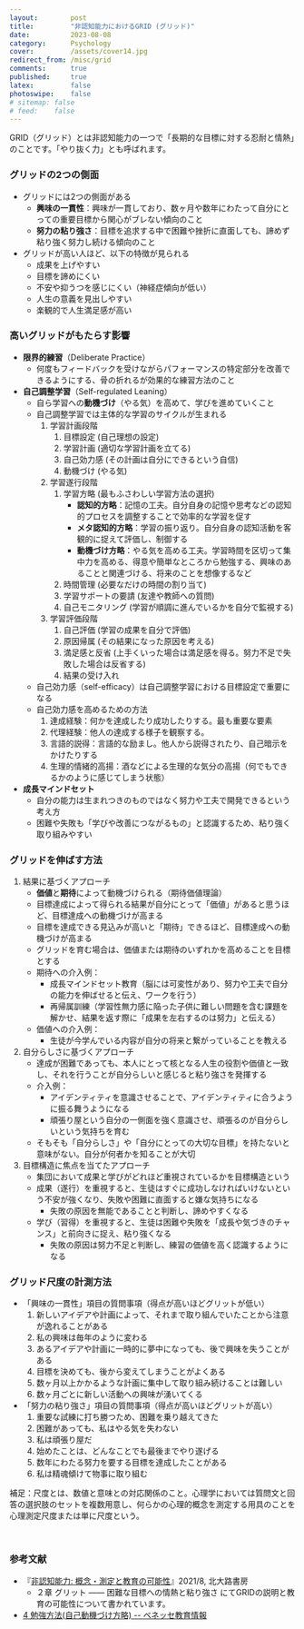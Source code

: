 ```yaml
---
layout:        post
title:         "非認知能力におけるGRID (グリッド)"
date:          2023-08-08
category:      Psychology
cover:         /assets/cover14.jpg
redirect_from: /misc/grid
comments:      true
published:     true
latex:         false
photoswipe:    false
# sitemap: false
# feed:    false
---
```


GRID（グリッド）とは非認知能力の一つで「長期的な目標に対する忍耐と情熱」のことです。「やり抜く力」とも呼ばれます。

### グリッドの2つの側面

- グリッドには2つの側面がある
    - **興味の一貫性**：興味が一貫しており、数ヶ月や数年にわたって自分にとっての重要目標から関心がブレない傾向のこと
    - **努力の粘り強さ**：目標を追求する中で困難や挫折に直面しても、諦めず粘り強く努力し続ける傾向のこと
- グリッドが高い人ほど、以下の特徴が見られる
    - 成果を上げやすい
    - 目標を諦めにくい
    - 不安や抑うつを感じにくい（神経症傾向が低い）
    - 人生の意義を見出しやすい
    - 楽観的で人生満足感が高い

### 高いグリッドがもたらす影響

- **限界的練習**（Deliberate Practice）
    - 何度もフィードバックを受けながらパフォーマンスの特定部分を改善できるようにする、骨の折れるが効果的な練習方法のこと
- **自己調整学習**（Self-regulated Leaning）
    - 自ら学習への**動機づけ**（やる気）を高めて、学びを進めていくこと
    - 自己調整学習では主体的な学習のサイクルが生まれる
        1. 学習計画段階
            1. 目標設定 (自己理想の設定)
            1. 学習計画 (適切な学習計画を立てる)
            1. 自己効力感 (その計画は自分にできるという自信)
            1. 動機づけ (やる気)
        2. 学習遂行段階
            1. 学習方略 (最もふさわしい学習方法の選択)
                - **認知的方略**：記憶の工夫。自分自身の記憶や思考などの認知的プロセスを調整することで効率的な学習を促す
                - **メタ認知的方略**：学習の振り返り。自分自身の認知活動を客観的に捉えて評価し、制御する
                - **動機づけ方略**：やる気を高める工夫。学習時間を区切って集中力を高める、得意や簡単なところから勉強する、興味のあることと関連づける、将来のことを想像するなど
            1. 時間管理 (必要なだけの時間の割り当て)
            1. 学習サポートの要請 (友達や教師への質問)
            1. 自己モニタリング (学習が順調に進んでいるかを自分で監視する)
        3. 学習評価段階
            1. 自己評価 (学習の成果を自分で評価)
            1. 原因帰属 (その結果になった原因を考える)
            1. 満足感と反省 (上手くいった場合は満足感を得る。努力不足で失敗した場合は反省する)
            1. 結果の受け入れ
    - 自己効力感（self-efficacy）は自己調整学習における目標設定で重要になる
    - 自己効力感を高めるための方法
        1. 達成経験：何かを達成したり成功したりする。最も重要な要素
        2. 代理経験：他人の達成する様子を観察する。
        3. 言語的説得：言語的な励まし。他人から説得されたり、自己暗示をかけたりする
        4. 生理的情緒的高揚：酒などによる生理的な気分の高揚（何でもできるかのように感じてしまう状態）
- **成長マインドセット**
    - 自分の能力は生まれつきのものではなく努力や工夫で開発できるという考え方
    - 困難や失敗も「学びや改善につながるもの」と認識するため、粘り強く取り組みやすい

### グリッドを伸ばす方法

1. 結果に基づくアプローチ
    - **価値**と**期待**によって動機づけられる（期待価値理論）
    - 目標達成によって得られる結果が自分にとって「価値」があると思うほど、目標達成への動機づけが高まる
    - 目標を達成できる見込みが高いと「期待」できるほど、目標達成への動機づけが高まる
    - グリッドを育む場合は、価値または期待のいずれかを高めることを目標とする
    - 期待への介入例：
        - 成長マインドセット教育（脳には可変性があり、努力や工夫で自分の能力を伸ばせると伝え、ワークを行う）
        - 再帰属訓練（学習性無力感に陥った子供に難しい問題を含む課題を解かせ、結果を返す際に「成果を左右するのは努力」と伝える）
    - 価値への介入例：
        - 生徒が今学んでいる内容が自分の将来と繋がっていることを教える
2. 自分らしさに基づくアプローチ
    - 達成が困難であっても、本人にとって核となる人生の役割や価値と一致し、それを行うことが自分らしいと感じると粘り強さを発揮する
    - 介入例：
        - アイデンティティを意識させることで、アイデンティティに合うように振る舞うようになる
        - 頑張り屋という自分の一側面を強く意識させ、頑張るのが自分らしいという気持ちを育む
    - そもそも「自分らしさ」や「自分にとっての大切な目標」を持たないと意味がない。自分が何者かを知ることが大切
3. 目標構造に焦点を当てたアプローチ
    - 集団において成果と学びがどれほど重視されているかを目標構造という
    - 成果（遂行）を重視すると、生徒はすぐに成功しなければいけないという不安が強くなり、失敗や困難に直面すると嫌な気持ちになる
        - 失敗の原因を無能であることと判断し、諦めやすくなる
    - 学び（習得）を重視すると、生徒は困難や失敗を「成長や気づきのチャンス」と前向きに捉え、粘り強くなる
        - 失敗の原因は努力不足と判断し、練習の価値を高く認識するようになる

### グリッド尺度の計測方法

- 「興味の一貫性」項目の質問事項（得点が高いほどグリットが低い）
    1. 新しいアイデアや計画によって、それまで取り組んでいたことから注意が逸れることがある
    2. 私の興味は毎年のように変わる
    3. あるアイデアや計画に一時的に夢中になっても、後で興味を失うことがある
    4. 目標を決めても、後から変えてしまうことがよくある
    5. 数ヶ月以上かかるような計画に集中して取り組み続けることは難しい
    6. 数ヶ月ごとに新しい活動への興味が湧いてくる
- 「努力の粘り強さ」項目の質問事項（得点が高いほどグリットが高い）
    1. 重要な試練に打ち勝つため、困難を乗り越えてきた
    2. 困難があっても、私はやる気を失わない
    3. 私は頑張り屋だ
    4. 始めたことは、どんなことでも最後までやり遂げる
    5. 数年にわたる努力を要する目標を達成したことがある
    6. 私は精魂傾けて物事に取り組む

補足：尺度とは、数値と意味との対応関係のこと。心理学においては質問文と回答の選択肢のセットを複数用意し、何らかの心理的概念を測定する用具のことを心理測定尺度または単に尺度という。



<br>

### 参考文献
- 『[非認知能力: 概念・測定と教育の可能性](https://amzn.to/3Q0cND7)』2021/8, 北大路書房
    - ２章 グリット ―― 困難な目標への情熱と粘り強さ にてGRIDの説明と教育の可能性について書かれています。
- [4 勉強方法(自己動機づけ方略) -- ベネッセ教育情報](https://berd.benesse.jp/up_images/research/Survey-on-learning_06.pdf)
